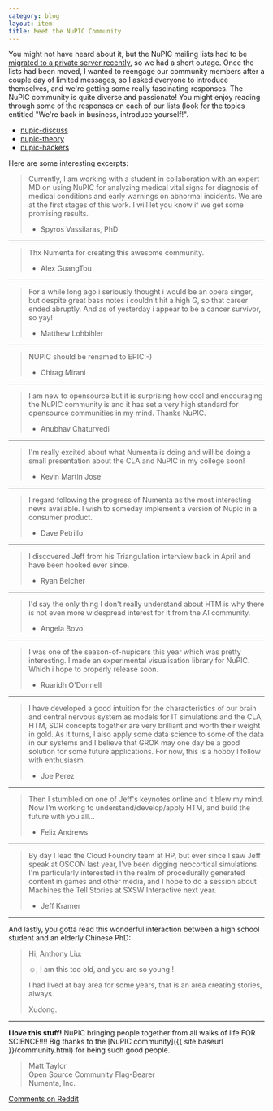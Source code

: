 ```yaml
---
category: blog
layout: item
title: Meet the NuPIC Community
---
```


You might not have heard about it, but the NuPIC mailing lists had to be [migrated to a private server recently](http://lists.numenta.org/pipermail/nupic_lists.numenta.org/2014-August/009295.html), so we had a short outage. Once the lists had been moved, I wanted to reengage our community members after a couple day of limited messages, so I asked everyone to introduce themselves, and we're getting some really fascinating responses. The NuPIC community is quite diverse and passionate! You might enjoy reading through some of the responses on each of our lists (look for the topics entitled "We're back in business, introduce yourself!".

- [nupic-discuss](http://lists.numenta.org/pipermail/nupic_lists.numenta.org/2014-August/thread.html#9308)
- [nupic-theory](http://lists.numenta.org/pipermail/nupic-theory_lists.numenta.org/2014-August/thread.html#1170)
- [nupic-hackers](http://lists.numenta.org/pipermail/nupic-hackers_lists.numenta.org/2014-August/thread.html#2519)

Here are some interesting excerpts:

> Currently, I am working with a student in collaboration with an expert MD on using NuPIC for analyzing medical vital signs for diagnosis of medical conditions and early warnings on abnormal incidents. We are at the first stages of this work. I will let you know if we get some promising results.
>
> - Spyros Vassilaras, PhD

* * *

> Thx Numenta for creating this awesome community.
>
> - Alex GuangTou

* * *

> For a while long ago i seriously thought i would be an opera singer, but despite great bass notes i couldn't hit a high G, so that career ended abruptly. And as of yesterday i appear to be a cancer survivor, so yay!
>
> - Matthew Lohbihler

* * *

> NUPIC should be renamed to EPIC:-)
>
> - Chirag Mirani

* * *

> I am new to opensource but it is surprising how cool and encouraging the NuPIC community is and it has set a very high standard for opensource communities in my mind. Thanks NuPIC.
>
> - Anubhav Chaturvedi

* * *

> I'm really excited about what Numenta is doing and will be doing a small presentation about the CLA and NuPIC in my college soon!
>
> - Kevin Martin Jose

* * *

> I regard following the progress of Numenta as the most interesting news available. I wish to someday implement a version of Nupic in a consumer product.
>
> - Dave Petrillo

* * *

> I discovered Jeff from his Triangulation interview back in April and have been hooked ever since.
>
> - Ryan Belcher

* * *

> I'd say the only thing I don't really understand about HTM is why there is not even more widespread interest for it from the AI community.
>
> - Angela Bovo

* * *

> I was one of the season-of-nupicers this year which was pretty interesting. I made an experimental visualisation library for NuPIC. Which i hope to  properly release soon.
>
> - Ruaridh O'Donnell

* * *

> I have developed a good intuition for the characteristics of our brain and central nervous system as models for IT simulations and the CLA, HTM, SDR concepts together are very brilliant and worth their weight in gold. As it turns, I also apply some data science to some of the data in our systems and I believe that GROK may one day be a good solution for some future applications.  For now, this is a hobby I follow with enthusiasm.
>
> - Joe Perez

* * *

> Then I stumbled on one of Jeff's keynotes online and it blew my mind. Now I'm working to understand/develop/apply HTM, and build the future with you all...
>
> - Felix Andrews

* * *

> By day I lead the Cloud Foundry team at HP, but ever since I saw Jeff speak at OSCON last year, I've been digging neocortical simulations.  I'm particularly interested in the realm of procedurally generated content in games and other media, and I hope to do a session about Machines the Tell Stories at SXSW Interactive next year.
>
> - Jeff Kramer

* * *

And lastly, you gotta read this wonderful interaction between a high school student and an elderly Chinese PhD:

> Hi, Anthony Liu:
>
> ☺,  I am this too old, and you are so young !
>
> I had lived at bay area for some years, that is an area creating stories, always.
>
> Xudong.

* * *

**I love this stuff!** NuPIC bringing people together from all walks of life FOR SCIENCE!!!! Big thanks to the [NuPIC community]({{ site.baseurl }}/community.html) for being such good people.

> Matt Taylor <br/>
> Open Source Community Flag-Bearer <br/>
> Numenta, Inc.

[Comments on Reddit](http://www.reddit.com/r/MachineLearning/comments/2f0vn2/meet_the_nupic_community/)
